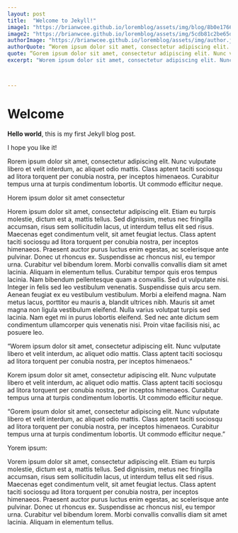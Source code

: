```yaml
---
layout: post
title:  "Welcome to Jekyll!"
image1: "https://brianwcee.github.io/loremblog/assets/img/blog/8b0e1766cf2d3372ad03a9ebb290e04741addd0d.png"
image2: "https://brianwcee.github.io/loremblog/assets/img/5cdb81c2be65d7795f0e2071ced60b6d2f5aa3f3.jpg"
authorImage: "https://brianwcee.github.io/loremblog/assets/img/author.jpg"
authorQuote: “Worem ipsum dolor sit amet, consectetur adipiscing elit. Nunc vulputate libero et velit interdum, ac aliquet odio mattis. Class aptent taciti sociosqu ad litora torquent per conubia nostra, per inceptos himenaeos.”
quote: “Gorem ipsum dolor sit amet, consectetur adipiscing elit. Nunc vulputate libero et velit interdum, ac aliquet odio mattis. Class aptent taciti sociosqu ad litora torquent per conubia nostra, per inceptos himenaeos. Curabitur tempus urna at turpis condimentum lobortis. Ut commodo efficitur neque.”
excerpt: "Worem ipsum dolor sit amet, consectetur adipiscing elit. Nunc vulputate libero et velit interdum, ac aliquet odio mattis."



---
```


# Welcome

**Hello world**, this is my first Jekyll blog post.

I hope you like it!


Rorem ipsum dolor sit amet, consectetur adipiscing elit. Nunc vulputate libero et velit interdum, ac aliquet odio mattis. Class aptent taciti sociosqu ad litora torquent per conubia nostra, per inceptos himenaeos. Curabitur tempus urna at turpis condimentum lobortis. Ut commodo efficitur neque.


Horem ipsum dolor sit amet consectetur

Horem ipsum dolor sit amet, consectetur adipiscing elit. Etiam eu turpis molestie, dictum est a, mattis tellus. Sed dignissim, metus nec fringilla accumsan, risus sem sollicitudin lacus, ut interdum tellus elit sed risus. Maecenas eget condimentum velit, sit amet feugiat lectus. Class aptent taciti sociosqu ad litora torquent per conubia nostra, per inceptos himenaeos. Praesent auctor purus luctus enim egestas, ac scelerisque ante pulvinar. Donec ut rhoncus ex. Suspendisse ac rhoncus nisl, eu tempor urna. Curabitur vel bibendum lorem. Morbi convallis convallis diam sit amet lacinia. Aliquam in elementum tellus.
Curabitur tempor quis eros tempus lacinia. Nam bibendum pellentesque quam a convallis. Sed ut vulputate nisi. Integer in felis sed leo vestibulum venenatis. Suspendisse quis arcu sem. Aenean feugiat ex eu vestibulum vestibulum. Morbi a eleifend magna. Nam metus lacus, porttitor eu mauris a, blandit ultrices nibh. Mauris sit amet magna non ligula vestibulum eleifend. Nulla varius volutpat turpis sed lacinia. Nam eget mi in purus lobortis eleifend. Sed nec ante dictum sem condimentum ullamcorper quis venenatis nisi. Proin vitae facilisis nisi, ac posuere leo.

“Worem ipsum dolor sit amet, consectetur adipiscing elit. Nunc vulputate libero et velit interdum, ac aliquet odio mattis. Class aptent taciti sociosqu ad litora torquent per conubia nostra, per inceptos himenaeos.”

Korem ipsum dolor sit amet, consectetur adipiscing elit. Nunc vulputate libero et velit interdum, ac aliquet odio mattis. Class aptent taciti sociosqu ad litora torquent per conubia nostra, per inceptos himenaeos.
Curabitur tempus urna at turpis condimentum lobortis. Ut commodo efficitur neque.

“Gorem ipsum dolor sit amet, consectetur adipiscing elit. Nunc vulputate libero et velit interdum, ac aliquet odio mattis. Class aptent taciti sociosqu ad litora torquent per conubia nostra, per inceptos himenaeos. Curabitur tempus urna at turpis condimentum lobortis. Ut commodo efficitur neque.”

Yorem ipsum:

Vorem ipsum dolor sit amet, consectetur adipiscing elit. Etiam eu turpis molestie, dictum est a, mattis tellus. Sed dignissim, metus nec fringilla accumsan, risus sem sollicitudin lacus, ut interdum tellus elit sed risus. Maecenas eget condimentum velit, sit amet feugiat lectus.
Class aptent taciti sociosqu ad litora torquent per conubia nostra, per inceptos himenaeos. Praesent auctor purus luctus enim egestas, ac scelerisque ante pulvinar. Donec ut rhoncus ex. Suspendisse ac rhoncus nisl, eu tempor urna. Curabitur vel bibendum lorem. Morbi convallis convallis diam sit amet lacinia. Aliquam in elementum tellus.


